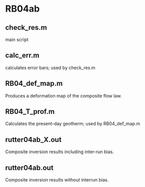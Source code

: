 # RB04ab
## check_res.m
main script
## calc_err.m
calculates error bars; used by check_res.m
## RB04_def_map.m
Produces a deformation map of the composite flow law.
## RB04_T_prof.m
Calculates the present-day geotherm; used by RB04_def_map.m
## rutter04ab_X.out
Composite inversion results including inter-run bias.
## rutter04ab.out
Composite inversion results without interrun bias.